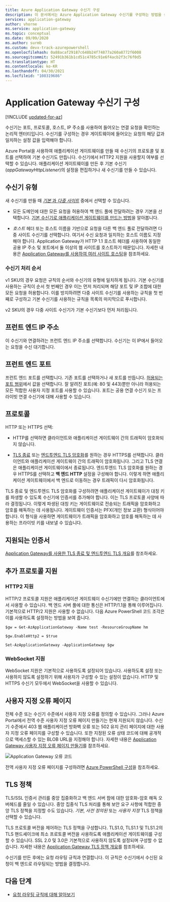 ```yaml
---
title: Azure Application Gateway 수신기 구성
description: 이 문서에서는 Azure Application Gateway 수신기를 구성하는 방법을 설명합니다.
services: application-gateway
author: vhorne
ms.service: application-gateway
ms.topic: conceptual
ms.date: 09/09/2020
ms.author: surmb
ms.custom: devx-track-azurepowershell
ms.openlocfilehash: 0a88acaf29187c648b24f74877a260a8772f6008
ms.sourcegitcommit: 52491b361b1cd51c4785c91e6f4acb2f3c76f0d5
ms.translationtype: HT
ms.contentlocale: ko-KR
ms.lasthandoff: 04/30/2021
ms.locfileid: "108319686"
---
```

# <a name="application-gateway-listener-configuration"></a>Application Gateway 수신기 구성

[!INCLUDE [updated-for-az](../../includes/updated-for-az.md)]

수신기는 포트, 프로토콜, 호스트, IP 주소를 사용하여 들어오는 연결 요청을 확인하는 논리적 엔터티입니다. 수신기를 구성하는 경우 게이트웨이에 들어오는 요청의 해당 값과 일치하는 설정 값을 입력해야 합니다.

Azure Portal을 사용하여 애플리케이션 게이트웨이를 만들 때 수신기의 프로토콜 및 포트를 선택하여 기본 수신기도 만듭니다. 수신기에서 HTTP2 지원을 사용할지 여부를 선택할 수 있습니다. 애플리케이션 게이트웨이를 만든 후 기본 수신기(*appGatewayHttpListener*)의 설정을 편집하거나 새 수신기를 만들 수 있습니다.

## <a name="listener-type"></a>수신기 유형

새 수신기를 만들 때 [*기본* 과 *다중 사이트*](./application-gateway-components.md#types-of-listeners) 중에서 선택할 수 있습니다.

- 모든 도메인에 대한 모든 요청을 허용하여 백 엔드 풀에 전달하려는 경우 기본을 선택합니다. [기본 수신기로 애플리케이션 게이트웨이를 만드는 방법](./quick-create-portal.md)을 알아봅니다.

- *호스트* 헤더 또는 호스트 이름을 기반으로 요청을 다른 백 엔드 풀로 전달하려면 다중 사이트 수신기를 선택합니다. 여기서 수신 요청과 일치하는 호스트 이름도 지정해야 합니다. Application Gateway가 HTTP 1.1 호스트 헤더를 사용하여 동일한 공용 IP 주소 및 포트에서 둘 이상의 웹 사이트를 호스트하기 때문입니다. 자세한 내용은 [Application Gateway를 사용하여 여러 사이트 호스팅](multiple-site-overview.md)을 참조하세요.

### <a name="order-of-processing-listeners"></a>수신기 처리 순서

v1 SKU의 경우 요청은 규칙의 순서와 수신기의 유형에 일치하게 됩니다. 기본 수신기를 사용하는 규칙이 순서 첫 번째인 경우 이는 먼저 처리되며 해당 포트 및 IP 조합에 대한 모든 요청을 허용합니다. 이를 방지하려면 다중 사이트 수신기를 사용하는 규칙을 첫 번째로 구성하고 기본 수신기를 사용하는 규칙을 목록의 마지막으로 푸시합니다.

v2 SKU의 경우 다중 사이트 수신기가 기본 수신기보다 먼저 처리됩니다.

## <a name="front-end-ip-address"></a>프런트 엔드 IP 주소

이 수신기와 연결하려는 프런트 엔드 IP 주소를 선택합니다. 수신기는 이 IP에서 들어오는 요청을 수신 대기합니다.

## <a name="front-end-port"></a>프런트 엔드 포트

프런트 엔드 포트를 선택합니다. 기존 포트를 선택하거나 새 포트를 만듭니다. [허용되는 포트 범위](./application-gateway-components.md#ports)에서 값을 선택합니다. 잘 알려진 포트(예: 80 및 443)뿐만 아니라 허용되는 모든 적합한 사용자 지정 포트를 사용할 수 있습니다. 포트는 공용 연결 수신기 또는 프라이빗 연결 수신기에 대해 사용할 수 있습니다.

## <a name="protocol"></a>프로토콜

HTTP 또는 HTTPS 선택:

- HTTP를 선택하면 클라이언트와 애플리케이션 게이트웨이 간의 트래픽이 암호화되지 않습니다.

- [TLS 종료](features.md#secure-sockets-layer-ssltls-termination) 또는 [엔드투엔드 TLS 암호화](./ssl-overview.md)를 원하는 경우 HTTPS를 선택합니다. 클라이언트와 애플리케이션 게이트웨이 간의 트래픽이 암호화됩니다. 그리고 TLS 연결은 애플리케이션 게이트웨이에서 종료됩니다. 엔드투엔드 TLS 암호화를 원하는 경우 HTTPS를 선택하고 **백 엔드 HTTP** 설정을 구성해야 합니다. 이렇게 하면 애플리케이션 게이트웨이에서 백 엔드로 이동하는 경우 트래픽이 다시 암호화됩니다.


TLS 종료 및 엔드투엔드 TLS 암호화를 구성하려면 애플리케이션 게이트웨이가 대칭 키를 파생할 수 있도록 수신기에 인증서를 추가해야 합니다. 이는 TLS 프로토콜 사양에 따라 결정됩니다. 이렇게 파생된 대칭 키는 게이트웨이로 전송되는 트래픽을 암호화하고 암호를 해독하는 데 사용됩니다. 게이트웨이 인증서는 PFX(개인 정보 교환) 형식이어야 합니다. 이 형식을 사용하면 게이트웨이가 트래픽을 암호화하고 암호를 해독하는 데 사용하는 프라이빗 키를 내보낼 수 있습니다.

## <a name="supported-certificates"></a>지원되는 인증서

[Application Gateway를 사용한 TLS 종료 및 엔드투엔드 TLS 개요](ssl-overview.md#certificates-supported-for-tls-termination)를 참조하세요.

## <a name="additional-protocol-support"></a>추가 프로토콜 지원

### <a name="http2-support"></a>HTTP2 지원

HTTP/2 프로토콜 지원은 애플리케이션 게이트웨이 수신기에만 연결하는 클라이언트에서 사용할 수 있습니다. 백 엔드 서버 풀에 대한 통신은 HTTP/1.1을 통해 이루어집니다. 기본적으로 HTTP/2 지원은 사용할 수 없습니다. 다음 Azure PowerShell 코드 조각은 이를 사용하도록 설정하는 방법을 보여 줍니다.

```azurepowershell
$gw = Get-AzApplicationGateway -Name test -ResourceGroupName hm

$gw.EnableHttp2 = $true

Set-AzApplicationGateway -ApplicationGateway $gw
```

### <a name="websocket-support"></a>WebSocket 지원

WebSocket 지원은 기본적으로 사용하도록 설정되어 있습니다. 사용하도록 설정 또는 사용하지 않도록 설정하기 위해 사용자가 구성할 수 있는 설정이 없습니다. HTTP 및 HTTPS 수신기 모두에서 WebSocket을 사용할 수 있습니다.

## <a name="custom-error-pages"></a>사용자 지정 오류 페이지

전체 수준 또는 수신기 수준에서 사용자 지정 오류를 정의할 수 있습니다. 그러나 Azure Portal에서 전역 수준 사용자 지정 오류 페이지 만들기는 현재 지원되지 않습니다. 수신기 수준에서 403 웹 애플리케이션 방화벽 오류 또는 502 유지 관리 페이지에 대한 사용자 지정 오류 페이지를 구성할 수 있습니다. 또한 지정된 오류 상태 코드에 대해 공개적으로 액세스할 수 있는 BLOB URL을 지정해야 합니다. 자세한 내용은 [Application Gateway 사용자 지정 오류 페이지 만들기](./custom-error.md)를 참조하세요.

![Application Gateway 오류 코드](/azure/application-gateway/media/custom-error/ag-error-codes.png)

전역 사용자 지정 오류 페이지를 구성하려면 [Azure PowerShell 구성](./custom-error.md#azure-powershell-configuration)을 참조하세요.

## <a name="tls-policy"></a>TLS 정책

TLS/SSL 인증서 관리를 중앙 집중화하고 백 엔드 서버 팜에 대한 암호화-암호 해독 오버헤드를 줄일 수 있습니다. 중앙 집중식 TLS 처리를 통해 보안 요구 사항에 적합한 중앙 TLS 정책을 지정할 수도 있습니다. *기본*, *사전 정의된* 또는 *사용자 지정* TLS 정책을 선택할 수 있습니다.

TLS 프로토콜 버전을 제어하는 TLS 정책을 구성합니다. TLS1.0, TLS1.1 및 TLS1.2의 TLS 핸드셰이크에 최소 프로토콜 버전을 사용하도록 애플리케이션 게이트웨이를 구성할 수 있습니다. SSL 2.0 및 3.0은 기본적으로 사용하지 않도록 설정되며 구성할 수 없습니다. 자세한 내용은 [Application Gateway TLS 정책 개요](./application-gateway-ssl-policy-overview.md)를 참조하세요.

수신기를 만든 후에는 요청 라우팅 규칙과 연결합니다. 이 규칙은 수신기에서 수신된 요청이 백 엔드로 라우팅되는 방법을 결정합니다.

## <a name="next-steps"></a>다음 단계

- [요청 라우팅 규칙에 대해 알아보기](configuration-request-routing-rules.md)

